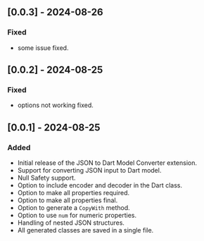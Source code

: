 ## [0.0.3] - 2024-08-26

### Fixed
- some issue fixed.

## [0.0.2] - 2024-08-25

### Fixed
- options not working fixed.

## [0.0.1] - 2024-08-25

### Added
- Initial release of the JSON to Dart Model Converter extension.
- Support for converting JSON input to Dart model.
- Null Safety support.
- Option to include encoder and decoder in the Dart class.
- Option to make all properties required.
- Option to make all properties final.
- Option to generate a `CopyWith` method.
- Option to use `num` for numeric properties.
- Handling of nested JSON structures.
- All generated classes are saved in a single file.

